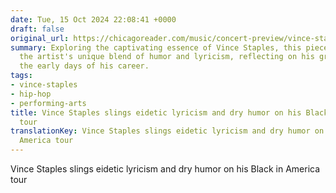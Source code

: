 ```yaml
---
date: Tue, 15 Oct 2024 22:08:41 +0000
draft: false
original_url: https://chicagoreader.com/music/concert-preview/vince-staples-riviera-theatre/
summary: Exploring the captivating essence of Vince Staples, this piece weaves together
  the artist's unique blend of humor and lyricism, reflecting on his growth since
  the early days of his career.
tags:
- vince-staples
- hip-hop
- performing-arts
title: Vince Staples slings eidetic lyricism and dry humor on his Black in America
  tour
translationKey: Vince Staples slings eidetic lyricism and dry humor on his Black in
  America tour
---
```


Vince Staples slings eidetic lyricism and dry humor on his Black in America tour
